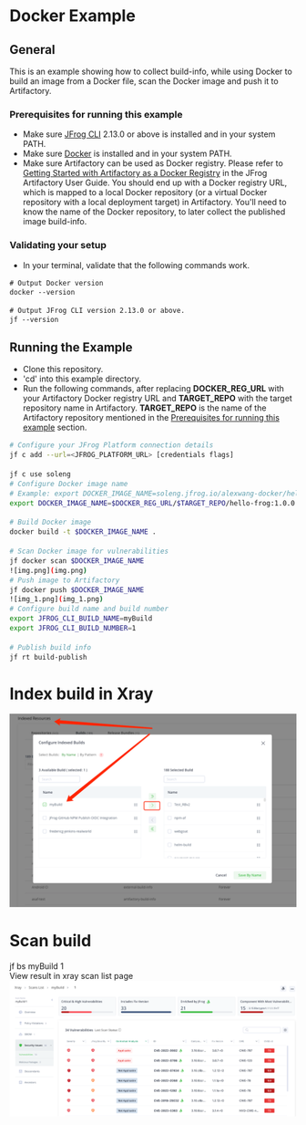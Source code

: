 # Docker Example

## General

This is an example showing how to collect build-info, while using Docker to build an image from a Docker file, scan the Docker image and push it to Artifactory.

### Prerequisites for running this example

- Make sure [JFrog CLI](https://jfrog.com/getcli/) 2.13.0 or above is installed and in your system PATH.
- Make sure [Docker](https://docs.docker.com/get-docker/) is installed and in your system PATH.
- Make sure Artifactory can be used as Docker registry. Please refer to [Getting Started with Artifactory as a Docker Registry](https://www.jfrog.com/confluence/display/JFROG/Getting+Started+with+Artifactory+as+a+Docker+Registry) in the JFrog Artifactory User Guide. You should end up with a Docker registry URL, which is mapped to a local Docker repository (or a virtual Docker repository with a local deployment target) in Artifactory. You'll need to know the name of the Docker repository, to later collect the published image build-info.

### Validating your setup

- In your terminal, validate that the following commands work.

```console
# Output Docker version
docker --version

# Output JFrog CLI version 2.13.0 or above.
jf --version
```

## Running the Example

- Clone this repository.
- 'cd' into this example directory.
- Run the following commands, after replacing **DOCKER_REG_URL** with your Artifactory Docker registry URL and **TARGET_REPO** with the target repository name in Artifactory. **TARGET_REPO** is the name of the Artifactory repository mentioned in the [Prerequisites for running this example](#prerequisites-for-running-this-example) section.

```sh
# Configure your JFrog Platform connection details
jf c add --url=<JFROG_PLATFORM_URL> [credentials flags]

jf c use soleng
# Configure Docker image name
# Example: export DOCKER_IMAGE_NAME=soleng.jfrog.io/alexwang-docker/hello-jfrog:1.0.0
export DOCKER_IMAGE_NAME=$DOCKER_REG_URL/$TARGET_REPO/hello-frog:1.0.0

# Build Docker image
docker build -t $DOCKER_IMAGE_NAME .

# Scan Docker image for vulnerabilities
jf docker scan $DOCKER_IMAGE_NAME
![img.png](img.png)
# Push image to Artifactory
jf docker push $DOCKER_IMAGE_NAME
![img_1.png](img_1.png)
# Configure build name and build number
export JFROG_CLI_BUILD_NAME=myBuild
export JFROG_CLI_BUILD_NUMBER=1

# Publish build info
jf rt build-publish
```

# Index build in Xray
![img_2.png](img_2.png)

# Scan build 
jf bs myBuild 1  
View result in xray scan list page
![img_3.png](img_3.png)
